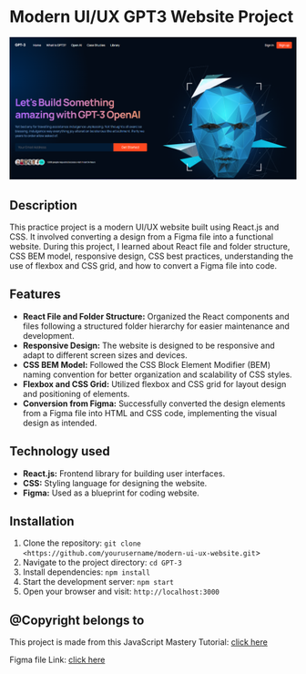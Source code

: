# Modern UI/UX GPT3 Website Project

![gpt-main-page](https://github.com/Abubakarrrr/Modern-UI-GPT3/blob/main/gpt3_main.png)


## Description

This practice project is a modern UI/UX website built using React.js and CSS. It involved converting a design from a Figma file into a functional website. During this project, I learned about React file and folder structure, CSS BEM model, responsive design, CSS best practices, understanding the use of flexbox and CSS grid, and how to convert a Figma file into code.

## Features

- **React File and Folder Structure:** Organized the React components and files following a structured folder hierarchy for easier maintenance and development.
- **Responsive Design:** The website is designed to be responsive and adapt to different screen sizes and devices.
- **CSS BEM Model:** Followed the CSS Block Element Modifier (BEM) naming convention for better organization and scalability of CSS styles.
- **Flexbox and CSS Grid:** Utilized flexbox and CSS grid for layout design and positioning of elements.
- **Conversion from Figma:** Successfully converted the design elements from a Figma file into HTML and CSS code, implementing the visual design as intended.

## Technology used

- **React.js:** Frontend library for building user interfaces.
- **CSS:** Styling language for designing the website.
- **Figma:** Used as a blueprint for coding website.

## Installation

1. Clone the repository: `git clone <https://github.com/yourusername/modern-ui-ux-website.git`>
2. Navigate to the project directory: `cd GPT-3`
3. Install dependencies: `npm install`
4. Start the development server: `npm start`
5. Open your browser and visit: `http://localhost:3000`

## @Copyright belongs to

This project is made from this JavaScript Mastery Tutorial: [click here](https://youtu.be/LMagNcngvcU?si=BQExetl-nauYCJ7s)

Figma file Link: [click here](https://www.figma.com/file/lz9lLpFHMxHm2odnwM3R0z/gpt3)
